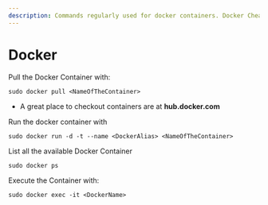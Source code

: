 ```yaml
---
description: Commands regularly used for docker containers. Docker CheatBook
---
```


# Docker

Pull the Docker Container with:  

```text
sudo docker pull <NameOfTheContainer>
```

* A great place to checkout containers are at **hub.docker.com**

Run the docker container with 

```text
sudo docker run -d -t --name <DockerAlias> <NameOfTheContainer>
```

List all the available Docker Container

```text
sudo docker ps
```

Execute the Container with: 

```text
sudo docker exec -it <DockerName>
```

